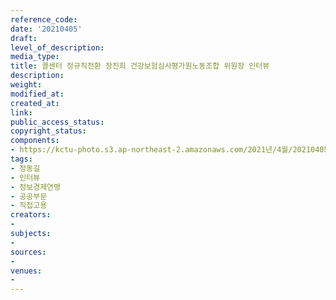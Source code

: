 ```yaml
---
reference_code: 
date: '20210405'
draft: 
level_of_description: 
media_type: 
title: 콜센터 정규직전환 장진희 건강보험심사평가원노동조합 위원장 인터뷰
description: 
weight: 
modified_at: 
created_at: 
link: 
public_access_status: 
copyright_status: 
components:
- https://kctu-photo.s3.ap-northeast-2.amazonaws.com/2021년/4월/20210405-콜센터+정규직전환+장진희+건강보험심사평가원노동조합+위원장+인터뷰_정동길_인터뷰_정보경제연맹_공공부문_직접고용/_5D45475.jpg
tags:
- 정동길
- 인터뷰
- 정보경제연맹
- 공공부문
- 직접고용
creators:
- 
subjects:
- 
sources:
- 
venues:
- 
---
```

